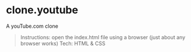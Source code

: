 # clone.youtube
A youTube.com clone

>Instructions: open the index.html file using a browser (just about any browser works)
Tech: HTML & CSS

